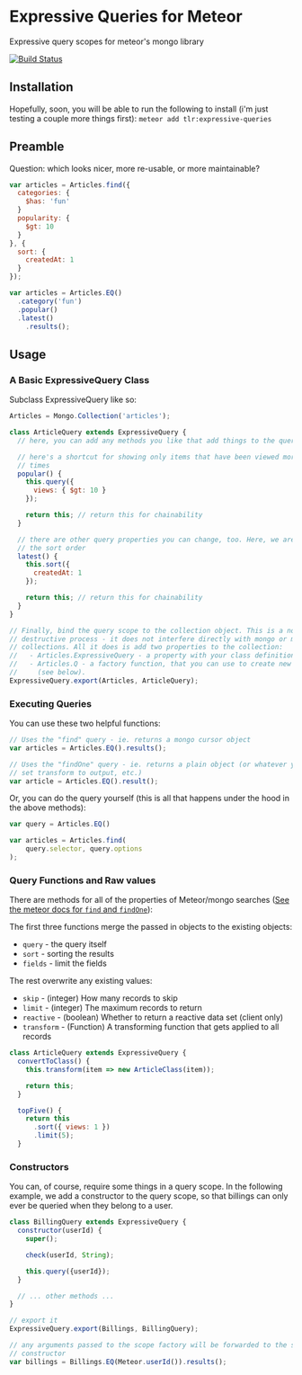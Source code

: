 # Expressive Queries for Meteor

Expressive query scopes for meteor's mongo library

[![Build Status](https://travis-ci.org/tedslittlerobot/meteor-expressive-queries.svg?branch=master)](https://travis-ci.org/tedslittlerobot/meteor-expressive-queries)

## Installation

Hopefully, soon, you will be able to run the following to install (i'm just testing a couple more things first):
```meteor add tlr:expressive-queries```

## Preamble

Question: which looks nicer, more re-usable, or more maintainable?

```javascript
var articles = Articles.find({
  categories: {
    $has: 'fun'
  }
  popularity: {
    $gt: 10
  }
}, {
  sort: {
    createdAt: 1
  }
});
```

```javascript
var articles = Articles.EQ()
  .category('fun')
  .popular()
  .latest()
    .results();
```

## Usage

### A Basic ExpressiveQuery Class

Subclass ExpressiveQuery like so:

```javascript
Articles = Mongo.Collection('articles');

class ArticleQuery extends ExpressiveQuery {
  // here, you can add any methods you like that add things to the query property

  // here's a shortcut for showing only items that have been viewed more than 10
  // times
  popular() {
    this.query({
      views: { $gt: 10 }
    });

    return this; // return this for chainability
  }

  // there are other query properties you can change, too. Here, we are changing
  // the sort order
  latest() {
    this.sort({
      createdAt: 1
    });

    return this; // return this for chainability
  }
}

// Finally, bind the query scope to the collection object. This is a non-
// destructive process - it does not interfere directly with mongo or meteor's
// collections. All it does is add two properties to the collection:
//   - Articles.ExpressiveQuery - a property with your class definition,
//   - Articles.Q - a factory function, that you can use to create new queries
//     (see below).
ExpressiveQuery.export(Articles, ArticleQuery);
```

### Executing Queries

You can use these two helpful functions:

```javascript
// Uses the "find" query - ie. returns a mongo cursor object
var articles = Articles.EQ().results();

// Uses the "findOne" query - ie. returns a plain object (or whatever you have
// set transform to output, etc.)
var article = Articles.EQ().result();
```

Or, you can do the query yourself (this is all that happens under the hood in
the above methods):

```javascript
var query = Articles.EQ()

var articles = Articles.find(
    query.selector, query.options
);
```

### Query Functions and Raw values

There are methods for all of the properties of Meteor/mongo searches ([See the meteor docs for `find` and `findOne`](http://docs.meteor.com/#/full/find)):

The first three functions merge the passed in objects to the existing objects:

- `query`  - the query itself
- `sort`   - sorting the results
- `fields` - limit the fields

The rest overwrite any existing values:

- `skip`      - (integer)  How many records to skip
- `limit`     - (integer)  The maximum records to return
- `reactive`  - (boolean)  Whether to return a reactive data set (client only)
- `transform` - (Function) A transforming function that gets applied to all records

```javascript
class ArticleQuery extends ExpressiveQuery {
  convertToClass() {
    this.transform(item => new ArticleClass(item));

    return this;
  }

  topFive() {
    return this
      .sort({ views: 1 })
      .limit(5);
  }
```

### Constructors

You can, of course, require some things in a query scope. In the following example, we add a constructor to the query scope, so that billings can only ever be queried when they belong to a user.

```javascript
class BillingQuery extends ExpressiveQuery {
  constructor(userId) {
    super();

    check(userId, String);

    this.query({userId});
  }

  // ... other methods ...
}

// export it
ExpressiveQuery.export(Billings, BillingQuery);

// any arguments passed to the scope factory will be forwarded to the scope
// constructor
var billings = Billings.EQ(Meteor.userId()).results();
```
